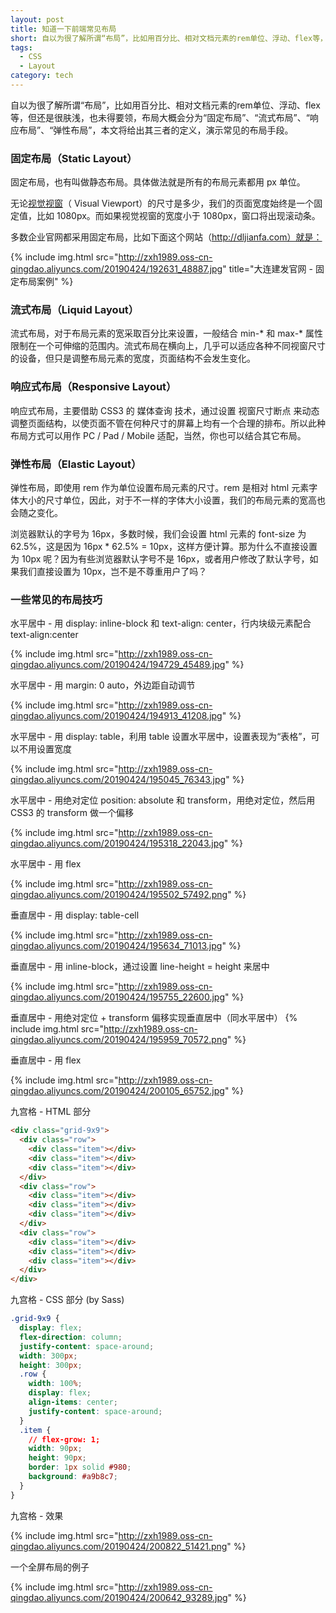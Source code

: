 ```yaml
---
layout: post
title: 知道一下前端常见布局
short: 自以为很了解所谓“布局”，比如用百分比、相对文档元素的rem单位、浮动、flex等，但还是很肤浅，也未得要领，布局大概会分为“固定布局”、“流式布局”、“响应布局”、“弹性布局”，本文将给出其三者的定义，演示常见的布局手段
tags:
  - CSS
  - Layout
category: tech
---
```


自以为很了解所谓“布局”，比如用百分比、相对文档元素的rem单位、浮动、flex等，但还是很肤浅，也未得要领，布局大概会分为“固定布局”、“流式布局”、“响应布局”、“弹性布局”，本文将给出其三者的定义，演示常见的布局手段。

### 固定布局（Static Layout）

固定布局，也有叫做静态布局。具体做法就是所有的布局元素都用 px 单位。

无论[视觉视窗](https://www.quirksmode.org/mobile/viewports2.html)（ Visual Viewport）的尺寸是多少，我们的页面宽度始终是一个固定值，比如 1080px。而如果视觉视窗的宽度小于 1080px，窗口将出现滚动条。

多数企业官网都采用固定布局，比如下面这个网站（http://dljianfa.com）就是：

{% include img.html src="http://zxh1989.oss-cn-qingdao.aliyuncs.com/20190424/192631_48887.jpg" title="大连建发官网 - 固定布局案例" %}

### 流式布局（Liquid Layout）
流式布局，对于布局元素的宽采取百分比来设置，一般结合 min-* 和 max-* 属性限制在一个可伸缩的范围内。流式布局在横向上，几乎可以适应各种不同视窗尺寸的设备，但只是调整布局元素的宽度，页面结构不会发生变化。

### 响应式布局（Responsive Layout）
响应式布局，主要借助 CSS3 的 媒体查询 技术，通过设置 视窗尺寸断点 来动态调整页面结构，以使页面不管在何种尺寸的屏幕上均有一个合理的排布。所以此种布局方式可以用作 PC / Pad / Mobile 适配，当然，你也可以结合其它布局。

### 弹性布局（Elastic Layout）
弹性布局，即使用 rem 作为单位设置布局元素的尺寸。rem 是相对 html 元素字体大小的尺寸单位，因此，对于不一样的字体大小设置，我们的布局元素的宽高也会随之变化。

浏览器默认的字号为 16px，多数时候，我们会设置 html 元素的 font-size 为 62.5%，这是因为 16px * 62.5% = 10px，这样方便计算。那为什么不直接设置为 10px 呢？因为有些浏览器默认字号不是 16px，或者用户修改了默认字号，如果我们直接设置为 10px，岂不是不尊重用户了吗？

### 一些常见的布局技巧

水平居中 - 用 display: inline-block 和 text-align: center，行内块级元素配合 text-align:center

{% include img.html src="http://zxh1989.oss-cn-qingdao.aliyuncs.com/20190424/194729_45489.jpg" %}

水平居中 - 用 margin: 0 auto，外边距自动调节

{% include img.html src="http://zxh1989.oss-cn-qingdao.aliyuncs.com/20190424/194913_41208.jpg" %}

水平居中 - 用 display: table，利用 table 设置水平居中，设置表现为“表格”，可以不用设置宽度

{% include img.html src="http://zxh1989.oss-cn-qingdao.aliyuncs.com/20190424/195045_76343.jpg" %}

水平居中 - 用绝对定位 position: absolute 和 transform，用绝对定位，然后用 CSS3 的 transform 做一个偏移

{% include img.html src="http://zxh1989.oss-cn-qingdao.aliyuncs.com/20190424/195318_22043.jpg" %}

水平居中 - 用 flex

{% include img.html src="http://zxh1989.oss-cn-qingdao.aliyuncs.com/20190424/195502_57492.png" %}

垂直居中 - 用 display: table-cell

{% include img.html src="http://zxh1989.oss-cn-qingdao.aliyuncs.com/20190424/195634_71013.jpg" %}

垂直居中 - 用 inline-block，通过设置 line-height = height 来居中

{% include img.html src="http://zxh1989.oss-cn-qingdao.aliyuncs.com/20190424/195755_22600.jpg" %}

垂直居中 - 用绝对定位 + transform 偏移实现垂直居中（同水平居中）
{% include img.html src="http://zxh1989.oss-cn-qingdao.aliyuncs.com/20190424/195959_70572.png" %}

垂直居中 - 用 flex

{% include img.html src="http://zxh1989.oss-cn-qingdao.aliyuncs.com/20190424/200105_65752.jpg" %}

九宫格  - HTML 部分

```html
<div class="grid-9x9">
  <div class="row">
    <div class="item"></div>
    <div class="item"></div>
    <div class="item"></div>
  </div>
  <div class="row">
    <div class="item"></div>
    <div class="item"></div>
    <div class="item"></div>
  </div>
  <div class="row">
    <div class="item"></div>
    <div class="item"></div>
    <div class="item"></div>
  </div>  
</div>
```

九宫格 - CSS 部分 (by Sass)

```css
.grid-9x9 {
  display: flex;
  flex-direction: column;
  justify-content: space-around;
  width: 300px;
  height: 300px;
  .row {
    width: 100%;
    display: flex;
    align-items: center;
    justify-content: space-around;
  }
  .item {
    // flex-grow: 1;
    width: 90px;
    height: 90px;
    border: 1px solid #980;
    background: #a9b8c7;
  }
}
```

九宫格 - 效果

{% include img.html src="http://zxh1989.oss-cn-qingdao.aliyuncs.com/20190424/200822_51421.png" %}

一个全屏布局的例子

{% include img.html src="http://zxh1989.oss-cn-qingdao.aliyuncs.com/20190424/200642_93289.jpg" %}

